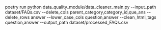 poetry run python data_quality_module/data_cleaner_main.py --input_path dataset/FAQs.csv --delete_cols parent_category,category_id,que_ans --delete_rows answer --lower_case_cols question,answer --clean_html_tags question,answer --output_path dataset/processed_FAQs.csv
